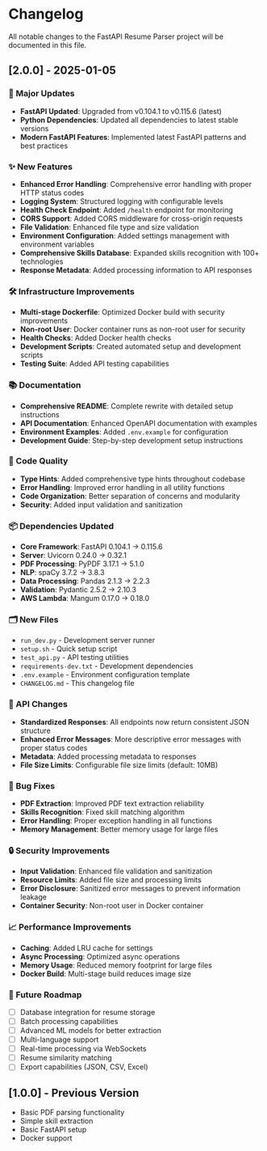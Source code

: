 # Changelog

All notable changes to the FastAPI Resume Parser project will be documented in this file.

## [2.0.0] - 2025-01-05

### 🚀 Major Updates
- **FastAPI Updated**: Upgraded from v0.104.1 to v0.115.6 (latest)
- **Python Dependencies**: Updated all dependencies to latest stable versions
- **Modern FastAPI Features**: Implemented latest FastAPI patterns and best practices

### ✨ New Features
- **Enhanced Error Handling**: Comprehensive error handling with proper HTTP status codes
- **Logging System**: Structured logging with configurable levels
- **Health Check Endpoint**: Added `/health` endpoint for monitoring
- **CORS Support**: Added CORS middleware for cross-origin requests
- **File Validation**: Enhanced file type and size validation
- **Environment Configuration**: Added settings management with environment variables
- **Comprehensive Skills Database**: Expanded skills recognition with 100+ technologies
- **Response Metadata**: Added processing information to API responses

### 🛠️ Infrastructure Improvements
- **Multi-stage Dockerfile**: Optimized Docker build with security improvements
- **Non-root User**: Docker container runs as non-root user for security
- **Health Checks**: Added Docker health checks
- **Development Scripts**: Created automated setup and development scripts
- **Testing Suite**: Added API testing capabilities

### 📚 Documentation
- **Comprehensive README**: Complete rewrite with detailed setup instructions
- **API Documentation**: Enhanced OpenAPI documentation with examples
- **Environment Examples**: Added `.env.example` for configuration
- **Development Guide**: Step-by-step development setup instructions

### 🔧 Code Quality
- **Type Hints**: Added comprehensive type hints throughout codebase
- **Error Handling**: Improved error handling in all utility functions
- **Code Organization**: Better separation of concerns and modularity
- **Security**: Added input validation and sanitization

### 📦 Dependencies Updated
- **Core Framework**: FastAPI 0.104.1 → 0.115.6
- **Server**: Uvicorn 0.24.0 → 0.32.1
- **PDF Processing**: PyPDF 3.17.1 → 5.1.0
- **NLP**: spaCy 3.7.2 → 3.8.3
- **Data Processing**: Pandas 2.1.3 → 2.2.3
- **Validation**: Pydantic 2.5.2 → 2.10.3
- **AWS Lambda**: Mangum 0.17.0 → 0.18.0

### 🗂️ New Files
- `run_dev.py` - Development server runner
- `setup.sh` - Quick setup script
- `test_api.py` - API testing utilities
- `requirements-dev.txt` - Development dependencies
- `.env.example` - Environment configuration template
- `CHANGELOG.md` - This changelog file

### 🔄 API Changes
- **Standardized Responses**: All endpoints now return consistent JSON structure
- **Enhanced Error Messages**: More descriptive error messages with proper status codes
- **Metadata**: Added processing metadata to responses
- **File Size Limits**: Configurable file size limits (default: 10MB)

### 🐛 Bug Fixes
- **PDF Extraction**: Improved PDF text extraction reliability
- **Skills Recognition**: Fixed skill matching algorithm
- **Error Handling**: Proper exception handling in all functions
- **Memory Management**: Better memory usage for large files

### 🔒 Security Improvements
- **Input Validation**: Enhanced file validation and sanitization
- **Resource Limits**: Added file size and processing limits
- **Error Disclosure**: Sanitized error messages to prevent information leakage
- **Container Security**: Non-root user in Docker container

### 📈 Performance Improvements
- **Caching**: Added LRU cache for settings
- **Async Processing**: Optimized async operations
- **Memory Usage**: Reduced memory footprint for large files
- **Docker Build**: Multi-stage build reduces image size

### 🎯 Future Roadmap
- [ ] Database integration for resume storage
- [ ] Batch processing capabilities
- [ ] Advanced ML models for better extraction
- [ ] Multi-language support
- [ ] Real-time processing via WebSockets
- [ ] Resume similarity matching
- [ ] Export capabilities (JSON, CSV, Excel)

## [1.0.0] - Previous Version
- Basic PDF parsing functionality
- Simple skill extraction
- Basic FastAPI setup
- Docker support
